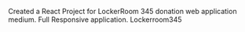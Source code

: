 Created a React Project for LockerRoom 345 donation web application medium.
Full Responsive application.
Lockerroom345
